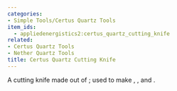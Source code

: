```yaml
---
categories:
- Simple Tools/Certus Quartz Tools
item_ids:
  - appliedenergistics2:certus_quartz_cutting_knife
related:
- Certus Quartz Tools
- Nether Quartz Tools
title: Certus Quartz Cutting Knife
---
```


A cutting knife made out of <ItemLink
id="appliedenergistics2:certus_quartz_crystal"/>; used to make
<ItemLink id="appliedenergistics2:name_press"/>, <ItemLink
id="appliedenergistics2:cable_anchor"/>, and <ItemLink
id="appliedenergistics2:facade"/>.

<RecipeFor id="appliedenergistics2:certus_quartz_cutting_knife"/>
